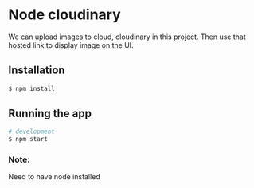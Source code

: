 
# Node cloudinary
We can upload images to cloud, cloudinary in this project. Then use that hosted link to display image on the UI.

 
## Installation

```bash
$ npm install
```

## Running the app

```bash
# development
$ npm start
```

### Note:
Need to have node installed
